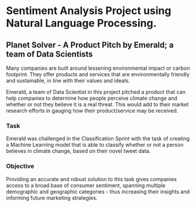 # Sentiment Analysis Project using Natural Language Processing.
## Planet Solver - A Product Pitch by Emerald; a team of Data Scientists
Many companies are built around lessening environmental impact or carbon footprint. They offer products 
and services that are environmentally friendly and sustainable, in line with their values and ideals.

Emerald, a team of Data Scientist in this project pitched a product that can help companies to determine 
how people perceive climate change and whether or not they believe it is a real threat. This would add 
to their market research efforts in gauging how their product/service may be received.

### Task
Emerald was challenged in the Classification Sprint with the task of creating a Machine Learning model 
that is able to classify whether or not a person believes in climate change,  based on their novel tweet data.

### Objective
Providing an accurate and robust solution to this task gives companies access to a broad base of consumer 
sentiment, spanning multiple demographic and geographic categories - thus increasing their insights and 
informing future marketing strategies.
